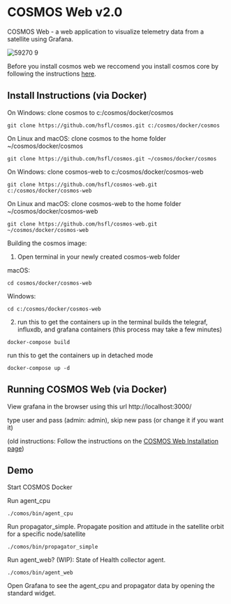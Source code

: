 # COSMOS Web v2.0

COSMOS Web - a web application to visualize telemetry data from a satellite using Grafana. 

![59270 9](https://user-images.githubusercontent.com/1541868/159378681-836b043d-a14a-44c6-a586-7de8fca09ad0.png)

Before you install cosmos web we reccomend you install cosmos core by following the instructions [here](https://github.com/hsfl/cosmos).

## Install Instructions (via Docker)

On Windows: clone cosmos to c:/cosmos/docker/cosmos
```shell
git clone https://github.com/hsfl/cosmos.git c:/cosmos/docker/cosmos
```

On Linux and macOS: clone cosmos to the home folder ~/cosmos/docker/cosmos
```shell
git clone https://github.com/hsfl/cosmos.git ~/cosmos/docker/cosmos
```

On Windows: clone cosmos-web to c:/cosmos/docker/cosmos-web 
```shell
git clone https://github.com/hsfl/cosmos-web.git c:/cosmos/docker/cosmos-web
```

On Linux and macOS: clone cosmos-web to the home folder ~/cosmos/docker/cosmos-web
```shell
git clone https://github.com/hsfl/cosmos-web.git ~/cosmos/docker/cosmos-web
```

Building the cosmos image:

1. Open terminal in your newly created cosmos-web folder

macOS: 
```shell
cd cosmos/docker/cosmos-web
```
Windows: 
```shell
cd c:/cosmos/docker/cosmos-web
```
2. run this to get the containers up in the terminal
builds the telegraf, influxdb, and grafana containers (this process may take a few minutes)
```
docker-compose build
```

run this to get the containers up in detached mode
```
docker-compose up -d
```

## Running COSMOS Web (via Docker)

View grafana in the browser using this url
http://localhost:3000/

type user and pass (admin: admin), skip new pass (or change it if you want it)

(old instructions: Follow the instructions on the [COSMOS Web Installation page](https://hsfl.github.io/cosmos-docs/pages/2-getting_started/install/cosmos-web.html))


## Demo 

Start COSMOS Docker

Run agent_cpu
```
./comos/bin/agent_cpu 
```


Run propagator_simple. Propagate position and attitude in the satellite orbit for a specific node/satellite
```
./comos/bin/propagator_simple
```

Run agent_web? (WIP): State of Health collector agent.
```
./comos/bin/agent_web
```

Open Grafana to see the agent_cpu and propagator data by opening the standard widget.
